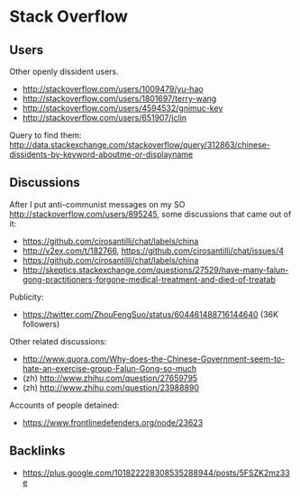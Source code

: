# Stack Overflow

## Users

Other openly dissident users.

- <http://stackoverflow.com/users/1009479/yu-hao>
- <http://stackoverflow.com/users/1801697/terry-wang>
- <http://stackoverflow.com/users/4594532/gnimuc-key>
- <http://stackoverflow.com/users/651907/jclin>

Query to find them: <http://data.stackexchange.com/stackoverflow/query/312863/chinese-dissidents-by-keyword-aboutme-or-displayname>

## Discussions

After I put anti-communist messages on my SO <http://stackoverflow.com/users/895245>, some discussions that came out of it:

- <https://github.com/cirosantilli/chat/labels/china>
- <http://v2ex.com/t/182766>, <https://github.com/cirosantilli/chat/issues/4>
- <https://github.com/cirosantilli/chat/labels/china>
- <http://skeptics.stackexchange.com/questions/27529/have-many-falun-gong-practitioners-forgone-medical-treatment-and-died-of-treatab>

Publicity:

- <https://twitter.com/ZhouFengSuo/status/604461488716144640> (36K followers)

Other related discussions:

- http://www.quora.com/Why-does-the-Chinese-Government-seem-to-hate-an-exercise-group-Falun-Gong-so-much
- (zh) http://www.zhihu.com/question/27659795
- (zh) http://www.zhihu.com/question/23988890

Accounts of people detained:

- <https://www.frontlinedefenders.org/node/23623>

## Backlinks

- <https://plus.google.com/101822228308535288944/posts/5FSZK2mz33e>
